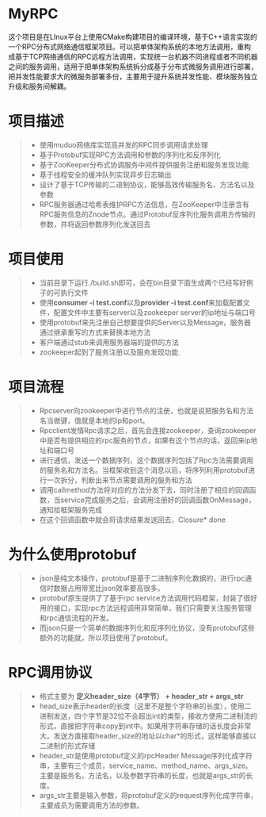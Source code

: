 MyRPC
===============
这个项目是在LInux平台上使用CMake构建项目的编译环境，基于C++语言实现的一个RPC分布式网络通信框架项目。可以把单体架构系统的本地方法调用，重构成基于TCP网络通信的RPC远程方法调用，实现统一台机器不同进程或者不同机器之间的服务调用，适用于把单体架构系统拆分成基于分布式微服务调用进行部署，把并发性能要求大的微服务部署多份，主要用于提升系统并发性能、模块服务独立升级和服务间解耦。

项目描述
===============
> * 使用muduo网络库实现高并发的RPC同步调用请求处理
> * 基于Protobuf实现RPC方法调用和参数的序列化和反序列化
> * 基于ZooKeeper分布式协调服务中间件提供服务注册和服务发现功能
> * 基于线程安全的缓冲队列实现异步日志输出
> * 设计了基于TCP传输的二进制协议，能够高效传输服务名、方法名以及参数
> * RPC服务器通过哈希表维护RPC方法信息，在ZooKeeper中注册含有RPC服务信息的Znode节点。通过Protobuf反序列化服务调用方传输的参数，并将返回参数序列化发送回去

项目使用
===============
> * 当前目录下运行./build.sh即可，会在bin目录下面生成两个已经写好例子的可执行文件
> * 使用**consumer -i test.conf**以及**provider -i test.conf**来加载配置文件，配置文件中主要有server以及zookeeper server的ip地址与端口号
> * 使用protobuf来先注册自己想要提供的Server以及Message，服务器通过继承重写的方式来替换本地方法
> * 客户端通过stub来调用服务器端的提供的方法
> * zookeeper起到了服务注册以及服务发现功能.

项目流程
===============
> * Rpcserver向zookeeper中进行节点的注册，也就是说把服务名和方法名当做键，值就是本地的ip和port。
> * Rpcclient发情Rpc请求之后，首先会连接zookeeper，查询zookeeper中是否有提供相应的rpc服务的节点，如果有这个节点的话，返回来ip地址和端口号
> * 进行通信，发送一个数据序列，这个数据序列包括了Rpc方法需要调用的服务名和方法名。当框架收到这个消息以后，将序列利用protobuf进行一次拆分，判断出来节点需要调用的服务和方法
> * 调用callmethod方法将对应的方法分发下去，同时注册了相应的回调函数，当service完成服务之后，会调用注册好的回调函数OnMessage，通知给框架服务完成
> * 在这个回调函数中就会将请求结果发送回去，Closure* done

为什么使用protobuf
===============
> * json是纯文本操作，protobuf是基于二进制序列化数据的，进行rpc通信时数据占用带宽比json效率要高很多。
> * protobuf原生提供了了基于rpc service方法调用代码框架，封装了很好用的接口，实现rpc方法远程调用非常简单，我们只需要关注服务管理和rpc通信流程的开发。
> * 而json只是一个简单的数据序列化和反序列化协议，没有protobuf这些额外的功能就，所以项目使用了protobuf。

RPC调用协议
===============
> * 格式主要为  **定义header_size（4字节） + header_str + args_str**
> * head_size表示header的长度（这里不是整个字符串的长度），使用二进制发送，四个字节是32位不会超出int的类型，接收方使用二进制流的形式，直接把字符串copy到int中。如果用字符串存储的话长度会非常大。发送方直接取header_size的地址以char*的形式，这样能够直接以二进制的形式存储
> * header_str是使用protobuf定义的rpcHeader Message序列化成字符串，主要有三个成员，service_name、method_name、args_size。主要是服务名，方法名，以及参数字符串的长度，也就是args_str的长度。
> * args_str主要是输入参数，将protobuf定义的request序列化成字符串，主要成员为需要调用方法的参数。